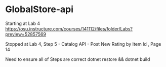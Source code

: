 # GlobalStore-api
Starting at Lab 4 
https://osu.instructure.com/courses/141112/files/folder/Labs?preview=52857569

Stopped at Lab 4, Step 5 - Catalog API - Post New Rating by Item Id , Page 14

Need to ensure all of Steps are correct
dotnet restore && dotnet build